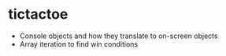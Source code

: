 # tictactoe

- Console objects and how they translate to on-screen objects
- Array iteration to find win conditions